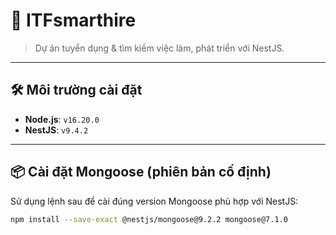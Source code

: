 # 🚀 ITFsmarthire

> Dự án tuyển dụng & tìm kiếm việc làm, phát triển với NestJS.

---

## 🛠 Môi trường cài đặt

- **Node.js**: `v16.20.0`  
- **NestJS**: `v9.4.2`

---

## 📦 Cài đặt Mongoose (phiên bản cố định)

Sử dụng lệnh sau để cài đúng version Mongoose phù hợp với NestJS:

```bash
npm install --save-exact @nestjs/mongoose@9.2.2 mongoose@7.1.0
